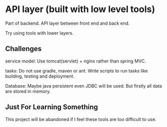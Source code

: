 # API layer (built with low level tools)
Part of backend. API layer between front end and back end.

Try using tools with lower layers.

## Challenges
service model: Use tomcat(servlet) + nginx rather than spring MVC.

tasks: Do not use gradle, maven or ant. Write scripts to run tasks like building, testing and deployment.

Database: Maybe java persistent even JDBC will be used. But firstly all data are stored in memory.

## Just For Learning Something
This project will be abandoned if I feel these tools are too difficult to use.
